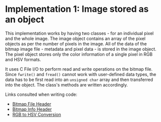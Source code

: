 # Implementation 1: Image stored as an object

This implementation works by having two classes - for an individual pixel and the whole image. The image object contains an array of the pixel objects as per the number of pixels in the image. All of the data of the bitmap image file - metadata and pixel data - is stored in the image object. The pixel object stores only the color information of a single pixel in RGB and HSV formats.

It uses C File I/O to perform read and write operations on the bitmap file. Since `fwrite()` and `fread()` cannot work with user-defined data types, the data has to be first read into an `unsigned char` array and then transferred into the object. The class's methods are written accordingly.

Links consulted when writing code:
- [Bitmap File Header](https://docs.microsoft.com/en-us/windows/win32/api/wingdi/ns-wingdi-bitmapfileheader)
- [Bitmap Info Header](https://docs.microsoft.com/en-us/previous-versions//dd183376(v=vs.85)?redirectedfrom=MSDN)
- [RGB to HSV Conversion](https://www.rapidtables.com/convert/color/rgb-to-hsv.html)
